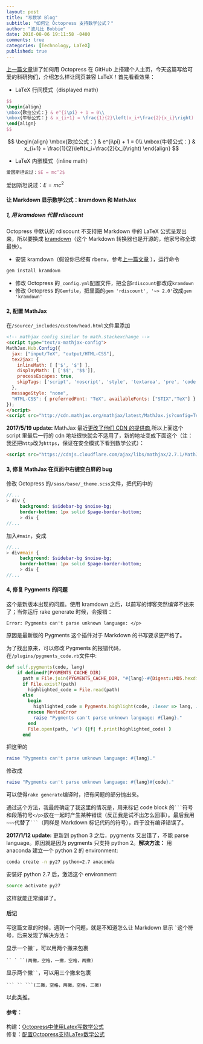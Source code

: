 ```yaml
---
layout: post
title: "写数学 Blog"
subtitle: "如何让 Octopress 支持数学公式？"
author: "波儿比 Bobbie"
date: 2016-08-06 19:11:58 -0400
comments: true
categories: [Technology, LaTeX]
published: true
---
```


[上一篇文章](/blog/2016/08/06/yong-you-ni-de-ge-ren-bo-ke/index.html)讲了如何用 Octopress 在 GitHub 上搭建个人主页，今天这篇写给可爱的科研狗们，介绍怎么样让网页兼容 LaTeX！首先看看效果：

- LaTeX 行间模式（displayed math）

```latex latex
$$
\begin{align}
\mbox{欧拉公式：} & e^{i\pi} + 1 = 0\\
\mbox{牛顿公式：} & x_{i+1} = \frac{1}{2}\left(x_i+\frac{2}{x_i}\right)
\end{align}
$$
```
	
$$
\begin{align}
\mbox{欧拉公式：} & e^{i\pi} + 1 = 0\\
\mbox{牛顿公式：} & x_{i+1} = \frac{1}{2}\left(x_i+\frac{2}{x_i}\right)
\end{align}
$$

<!--more-->

- LaTeX 内嵌模式（inline math）

```latex latex
爱因斯坦说过：$E = mc^2$
```
	
爱因斯坦说过：$E = mc^2$

#### 让 Markdown 显示数学公式：kramdown 和 MathJax

##### 1, 用 kramdown 代替 rdiscount

Octopress 中默认的 rdiscount 不支持把 Markdown 中的 LaTeX 公式呈现出来，所以要换成 [kramdown](http://kramdown.gettalong.org/)（这个 Markdown 转换器也是开源的，他家号称全球最快）。

* 安装 kramdown（假设你已经有 rbenv，参考[上一篇文章](/blog/2016/08/06/yong-you-ni-de-ge-ren-bo-ke/index.html) ），运行命令

```bash
gem install kramdown
```

* 修改 Octopress 的`_config.yml`配置文件，把全部`rdiscount`都改成`kramdown`
* 修改 Octopress 的`Gemfile`，把里面的`gem 'rdiscount', '~> 2.0'`改成`gem 'kramdown'`

#### 2, 配置 MathJax

在`/source/_includes/custom/head.html`文件里添加

```html head.html
<!-- mathjax config similar to math.stackexchange -->
<script type="text/x-mathjax-config">
MathJax.Hub.Config({
  jax: ["input/TeX", "output/HTML-CSS"],
  tex2jax: {
    inlineMath: [ ['$', '$'] ],
    displayMath: [ ['$$', '$$']],
    processEscapes: true,
    skipTags: ['script', 'noscript', 'style', 'textarea', 'pre', 'code']
  },
  messageStyle: "none",
  "HTML-CSS": { preferredFont: "TeX", availableFonts: ["STIX","TeX"] }
});
</script>
<script src="http://cdn.mathjax.org/mathjax/latest/MathJax.js?config=TeX-AMS_HTML" type="text/javascript"></script>
```

**2017/5/19 update:** MathJax 最近[更改了他们 CDN 的提供商](https://www.mathjax.org/cdn-shutting-down/),所以上面这个 script 里最后一行的 cdn 地址很快就会不适用了，新的地址变成下面这个（注：我还把`http`改为`https`，保证在安全模式下看到数学公式）：

```html
<script src="https://cdnjs.cloudflare.com/ajax/libs/mathjax/2.7.1/MathJax.js?config=TeX-AMS_HTML" type="text/javascript"></script>
```

#### 3, 修复 MathJax 在页面中右键变白屏的 bug

修改 Octopress 的`/sass/base/_theme.scss`文件，把代码中的

```sass _theme.scss
//...
> div {
     background: $sidebar-bg $noise-bg;
     border-bottom: 1px solid $page-border-bottom;
     > div {
//...
```

加入`#main`，变成

```sass sass
//...
> div#main {
     background: $sidebar-bg $noise-bg;
     border-bottom: 1px solid $page-border-bottom;
     > div {
//...
```

#### 4, 修复 Pygments 的问题

这个是新版本出现的问题。使用 kramdown 之后，以前写的博客突然编译不出来了；当你运行 rake generate 时候，会报错：

```
Error: Pygments can't parse unknown language: </p>
```

原因是最新版的 Pygments 这个插件对于 Markdown 的书写要求更严格了。

为了找出原来，可以修改 Pygments 的报错代码，在`/plugins/pygments_code.rb`文件中:

```ruby pygments_code.rb
def self.pygments(code, lang)
    if defined?(PYGMENTS_CACHE_DIR)
      path = File.join(PYGMENTS_CACHE_DIR, "#{lang}-#{Digest::MD5.hexdigest(code)}.html")
      if File.exist?(path)
        highlighted_code = File.read(path)
      else
        begin
          highlighted_code = Pygments.highlight(code, :lexer => lang, :formatter => 'html', :options => {:encoding => 'utf-8', :startinline => true})
        rescue MentosError
          raise "Pygments can't parse unknown language: #{lang}."
        end
        File.open(path, 'w') {|f| f.print(highlighted_code) }
      end
```

把这里的

```ruby
raise "Pygments can't parse unknown language: #{lang}."
```

修改成

```ruby
raise "Pygments can't parse unknown language: #{lang}#{code}."
```

可以使得`rake generate`编译时，把有问题的部分抛出来。

通过这个方法，我最终确定了我这里的情况是，用来标记 code block 的```` ``` ````符号和段落符号`</p>`放在一起时产生某种错误（反正我是试不出怎么回事）。最后我用`~~~`代替了```` ``` ````（同样是 Markdown 标记代码的符号），终于没有编译错误了。

**2017/1/12 update:** 更新到 python 3 之后，pygments 又出错了，不能 parse language。原因就是因为 pygments 只支持 python 2。**解决方法：** 用 anaconda 建立一个 python 2 的 environment:

``` bash 
conda create -n py27 python=2.7 anaconda
```

安装好 python 2.7 后，激活这个 environment:

``` bash 
source activate py27
```

这样就能正常编译了。


#### 后记

写这篇文章的时候，遇到一个问题，就是不知道怎么让 Markdown 显示 `` ` ``这个符号，后来发现了解决方法：

显示一个撇`` ` ``，可以用两个撇来包裹

~~~
`` ` ``(两撇，空格，一撇，空格，两撇)  
~~~

显示两个撇``` `` ```，可以用三个撇来包裹

~~~
``` `` ```(三撇，空格，两撇，空格，三撇)
~~~

以此类推。

#### 参考：

构建：[Octopress中使用Latex写数学公式](http://dreamrunner.org/blog/2014/03/09/octopresszhong-shi-yong-latexxie-shu-xue-gong-shi/)  
修复：[配置Octopress支持LaTex数学公式](http://lvraikkonen.github.io/blog/2015/08/08/adding-support-for-math-formula/)